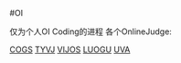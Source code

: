 #OI

仅为个人OI Coding的进程
各个OnlineJudge:

[COGS](218.28.19.228)
[TYVJ](tyvj.cn)
[VIJOS](vijos.org)
[LUOGU](www.luogu.org)
[UVA](uva.onlinejudge.org)
